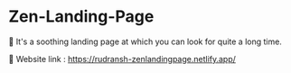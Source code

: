 # Zen-Landing-Page

🫥 It's a soothing landing page at which you can look for quite a long time.
 
🔗 Website link : https://rudransh-zenlandingpage.netlify.app/
